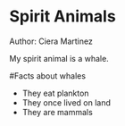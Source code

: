 # Spirit Animals
Author: Ciera Martinez

My spirit animal is a whale.

#Facts about whales

- They eat plankton
- They once lived on land
- They are mammals


